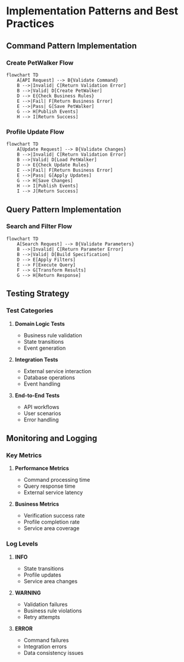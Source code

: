# Implementation Patterns and Best Practices

## Command Pattern Implementation

### Create PetWalker Flow
```mermaid
flowchart TD
    A[API Request] --> B{Validate Command}
    B -->|Invalid| C[Return Validation Error]
    B -->|Valid| D[Create PetWalker]
    D --> E{Check Business Rules}
    E -->|Fail| F[Return Business Error]
    E -->|Pass| G[Save PetWalker]
    G --> H[Publish Events]
    H --> I[Return Success]
```

### Profile Update Flow
```mermaid
flowchart TD
    A[Update Request] --> B{Validate Changes}
    B -->|Invalid| C[Return Validation Error]
    B -->|Valid| D[Load PetWalker]
    D --> E{Check Update Rules}
    E -->|Fail| F[Return Business Error]
    E -->|Pass| G[Apply Updates]
    G --> H[Save Changes]
    H --> I[Publish Events]
    I --> J[Return Success]
```

## Query Pattern Implementation

### Search and Filter Flow
```mermaid
flowchart TD
    A[Search Request] --> B{Validate Parameters}
    B -->|Invalid| C[Return Parameter Error]
    B -->|Valid| D[Build Specification]
    D --> E[Apply Filters]
    E --> F[Execute Query]
    F --> G[Transform Results]
    G --> H[Return Response]
```

## Testing Strategy

### Test Categories
1. **Domain Logic Tests**
   - Business rule validation
   - State transitions
   - Event generation

2. **Integration Tests**
   - External service interaction
   - Database operations
   - Event handling

3. **End-to-End Tests**
   - API workflows
   - User scenarios
   - Error handling

## Monitoring and Logging

### Key Metrics
1. **Performance Metrics**
   - Command processing time
   - Query response time
   - External service latency

2. **Business Metrics**
   - Verification success rate
   - Profile completion rate
   - Service area coverage

### Log Levels
1. **INFO**
   - State transitions
   - Profile updates
   - Service area changes

2. **WARNING**
   - Validation failures
   - Business rule violations
   - Retry attempts

3. **ERROR**
   - Command failures
   - Integration errors
   - Data consistency issues